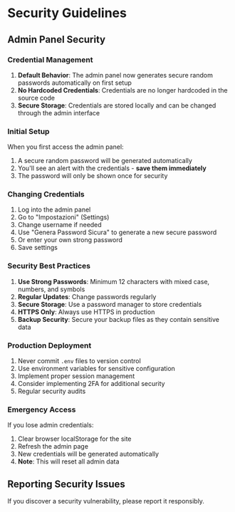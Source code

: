 # Security Guidelines

## Admin Panel Security

### Credential Management

1. **Default Behavior**: The admin panel now generates secure random passwords automatically on first setup
2. **No Hardcoded Credentials**: Credentials are no longer hardcoded in the source code
3. **Secure Storage**: Credentials are stored locally and can be changed through the admin interface

### Initial Setup

When you first access the admin panel:
1. A secure random password will be generated automatically
2. You'll see an alert with the credentials - **save them immediately**
3. The password will only be shown once for security

### Changing Credentials

1. Log into the admin panel
2. Go to "Impostazioni" (Settings)
3. Change username if needed
4. Use "Genera Password Sicura" to generate a new secure password
5. Or enter your own strong password
6. Save settings

### Security Best Practices

1. **Use Strong Passwords**: Minimum 12 characters with mixed case, numbers, and symbols
2. **Regular Updates**: Change passwords regularly
3. **Secure Storage**: Use a password manager to store credentials
4. **HTTPS Only**: Always use HTTPS in production
5. **Backup Security**: Secure your backup files as they contain sensitive data

### Production Deployment

1. Never commit `.env` files to version control
2. Use environment variables for sensitive configuration
3. Implement proper session management
4. Consider implementing 2FA for additional security
5. Regular security audits

### Emergency Access

If you lose admin credentials:
1. Clear browser localStorage for the site
2. Refresh the admin page
3. New credentials will be generated automatically
4. **Note**: This will reset all admin data

## Reporting Security Issues

If you discover a security vulnerability, please report it responsibly.